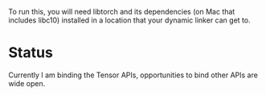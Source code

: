 To run this, you will need libtorch and its dependencies (on Mac that
includes libc10) installed in a location that your dynamic linker can
get to.

Status
======

Currently I am binding the Tensor APIs, opportunities to bind other APIs
are wide open.